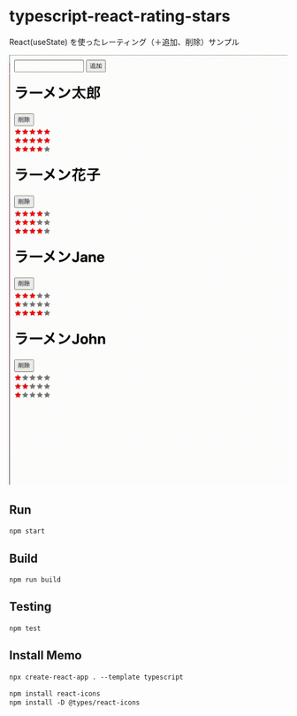 # typescript-react-rating-stars

React(useState) を使ったレーティング（＋追加、削除）サンプル

![demo](./demo.gif)

## Run

```
npm start
```

## Build

```
npm run build
```

## Testing

```
npm test
```

## Install Memo

```
npx create-react-app . --template typescript
```

```
npm install react-icons
npm install -D @types/react-icons
```
